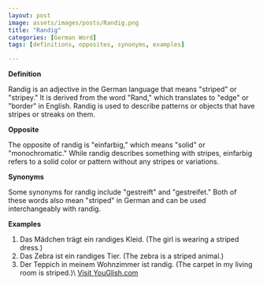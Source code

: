```yaml
---
layout: post
image: assets/images/posts/Randig.png
title: "Randig"
categories: [German Word]
tags: [definitions, opposites, synonyms, examples]

---
```


**Definition**

Randig is an adjective in the German language that means "striped" or "stripey." It is derived from the word "Rand," which translates to "edge" or "border" in English. Randig is used to describe patterns or objects that have stripes or streaks on them.

**Opposite**

The opposite of randig is "einfarbig," which means "solid" or "monochromatic." While randig describes something with stripes, einfarbig refers to a solid color or pattern without any stripes or variations.

**Synonyms**

Some synonyms for randig include "gestreift" and "gestreifet." Both of these words also mean "striped" in German and can be used interchangeably with randig.

**Examples**

1. Das Mädchen trägt ein randiges Kleid. (The girl is wearing a striped dress.)
2. Das Zebra ist ein randiges Tier. (The zebra is a striped animal.)
3. Der Teppich in meinem Wohnzimmer ist randig. (The carpet in my living room is striped.)\ <a id="yg-widget-0" class="youglish-widget" data-query="Randig" data-lang="german" data-components="8412" data-auto-start="0" data-bkg-color="theme_light" data-title="How%20to%20pronounce%20Randig%20in%20German"  rel="nofollow" href="https://youglish.com">Visit YouGlish.com</a><script async src="https://youglish.com/public/emb/widget.js" charset="utf-8"></script>
